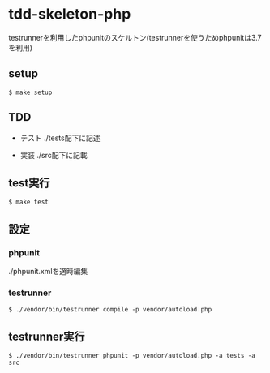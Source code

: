 # tdd-skeleton-php
testrunnerを利用したphpunitのスケルトン(testrunnerを使うためphpunitは3.7を利用)

## setup

```
$ make setup
```

## TDD

- テスト 
./tests配下に記述

- 実装 
./src配下に記載

## test実行

```
$ make test
```

## 設定

### phpunit
./phpunit.xmlを適時編集

### testrunner

```
$ ./vendor/bin/testrunner compile -p vendor/autoload.php
```

## testrunner実行

```
$ ./vendor/bin/testrunner phpunit -p vendor/autoload.php -a tests -a src
```

